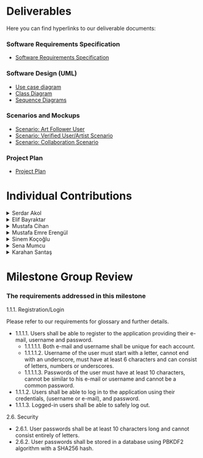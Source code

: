 # Deliverables

Here you can find hyperlinks to our deliverable documents:
### Software Requirements Specification
* [Software Requirements Specification](https://github.com/bounswe/bounswe2022group8/wiki/Requirements)<br/>
### Software Design (UML)
* [Use case diagram](https://github.com/bounswe/bounswe2022group8/wiki/Use-case-diagram)
* [Class Diagram](https://github.com/bounswe/bounswe2022group8/wiki/Class-Diagram)
* [Sequence Diagrams](https://github.com/bounswe/bounswe2022group8/wiki/Sequence-Diagrams)

### Scenarios and Mockups
* [Scenario: Art Follower User](https://github.com/bounswe/bounswe2022group8/wiki/Scenario:-Art-Follower-User)
* [Scenario: Verified User/Artist Scenario](https://github.com/bounswe/bounswe2022group8/wiki/Scenario-2)
* [Scenario: Collaboration Scenario](https://github.com/bounswe/bounswe2022group8/wiki/Scenario-3)

### Project Plan
* [Project Plan](https://github.com/bounswe/bounswe2022group8/wiki/CmpE-451-Project-Plan)


# Individual Contributions

<details>
    <summary> Serdar Akol </summary>
I am Serdar Akol, a member of group 8. I am working on the Mobile Development part of the project.

### Responsibilities
* Researching different mobile application development tools.
* Setting the environment for the mobile development.
* Learning basic Flutter/Dart to implement the initial pages.
* Reviewing and updating the requirements.

### Main Contributions
I have revised the requirements and contributed on the decisions we were making reltated to the functionalities of our project. I have attended to all of our meetings. I have searched different mobile application development tools. I have set the development environment for the development but unforetunately I could not contirubute any code for this milestone due to overload of my other classes. I promise I will be contributing more while we continiue to develop.

**Management Related Issues**
* [GEN-24: Revise the Annotation requirements](https://github.com/bounswe/bounswe2022group8/issues/1176)
* [GEN-20: Revise User Interaction and Guest Users](https://github.com/bounswe/bounswe2022group8/issues/172)
* [GEN-19: Revise Mockups](https://github.com/bounswe/bounswe2022group8/issues/171)


</details>    

<details>
    <summary> Elif Bayraktar </summary>
I am Elif Bayraktar, a member of group 8. I am working on the backend of the project.

### Responsibilities
* Reviewing/updating requirements (Bidding system, Notifications, Level and Verification Systems)
* Researching different authentication and authorization mechanisms to set up our project the right way.
* Implementing the itinital models for the project.
* Implementing serializers and creating the admin site.
* Implementation of alternative registration API, using django authentication.
* Researching and implementing CICD workflow.

### Main Contributions
I revised the requirements, contributed to some decisions. I extensively researched authentication and authorization mechanisms (creating custom user class vs. extending base) to make sure we set up the project the right way, and to avoid any headaches in the future. I implemented the initial models. I also implemented serializers for the models, some decorators for future use and the admin site. I also tested the API's developed by other members and developed the alternative registeration API, to test if there were any problems with using django authentication. Finally I researched, learned and implemented CICD workflow with testing and dockerization with GitHub Actions (this part is on hold until we access secrets via settings). I also went over and updated some of the mockups.
    
**Code Related Issues**
* [BE-4: Setting up initial models](https://github.com/bounswe/bounswe2022group8/issues/187)
* [BE_11: CICD Research and Implementation](https://github.com/bounswe/bounswe2022group8/issues/209)

**Management Related Issues**
* [GEN-11: Revise the Notifications](https://github.com/bounswe/bounswe2022group8/issues/163)
* [GEN-14: Revise the Bidding System](https://github.com/bounswe/bounswe2022group8/issues/166)
* [GEN-15: Revise Verification and Level System](https://github.com/bounswe/bounswe2022group8/issues/167)
* [GEN-12: Update Issue Template](https://github.com/bounswe/bounswe2022group8/issues/164)
* [GEN-13: Update Questions and Answers](https://github.com/bounswe/bounswe2022group8/issues/165)
* [GEN-19: Revise Mockups](https://github.com/bounswe/bounswe2022group8/issues/171)
* [GEN-26: Best Django Practices](https://github.com/bounswe/bounswe2022group8/issues/197)
    

**Pull Requests**
* [Feature/BE-4](https://github.com/bounswe/bounswe2022group8/pull/190)
* [Feature/BE11](https://github.com/bounswe/bounswe2022group8/pull/215)(on hold)
* reviewed [feature/BE-1](https://github.com/bounswe/bounswe2022group8/pull/180)
* reviewed [feature/BE-9](https://github.com/bounswe/bounswe2022group8/pull/200)
 
</details>    


<details>
    <summary> Mustafa Cihan </summary>
I am Mustafa Cihan a member of group 8. I am working on mobile application of our project.

### Responsibilities
I am responsible for mobile application. For this milestone I mostly worked on frontend of mobile application. I designed landing page, login page, signup page and home page. Also I implemented pages that I designed.

### Main Contributions
I mainly worked on mobile app so I gave most of my effort to develop mobile application.<br/>

**Code Related Issues**
* [MOB-1: Design and Code Flutter Files for Login and Sign-Up](https://github.com/bounswe/bounswe2022group8/issues/198)
* [MOB-4: Creating a Homepage](https://github.com/bounswe/bounswe2022group8/issues/213)
* [MOB-5: Adding error notifications on login and sign-up]()
* [MOB-3: Connecting Mobile App with Backend](https://github.com/bounswe/bounswe2022group8/issues/208) made [commit](https://github.com/bounswe/bounswe2022group8/commit/ab54c1f7421d943cb31c427005342a2c24466440)  to this issue.

**Management Related Issues**
* [GEN-27: Meeting Notes: Week#4 Meeting#4](https://github.com/bounswe/bounswe2022group8/issues/207)
* [MOB-2: Meeting Notes: Week#3 Mobile Meeting#1](https://github.com/bounswe/bounswe2022group8/issues/205)
* [GEN-25:Revise the Copyright Infringement Requirement](https://github.com/bounswe/bounswe2022group8/issues/178)
* [GEN-21: Create a Wikipage for Conventions](https://github.com/bounswe/bounswe2022group8/issues/173)
* [GEN-3: Week #1 Meeting #1 Notes](https://github.com/bounswe/bounswe2022group8/issues/155)

**Pull Requests**
* [feature/MOB-1](https://github.com/bounswe/bounswe2022group8/pull/204)
* [feature/MOB-4](https://github.com/bounswe/bounswe2022group8/pull/216)
* [feature/MOB-5](https://github.com/bounswe/bounswe2022group8/pull/219)
* Reviewed [Feature/MOB-3](https://github.com/bounswe/bounswe2022group8/pull/221)
</details>
    
<details>
    <summary> Mustafa Emre Erengül </summary>
I am Mustafa Emre Erengül, a team member of the Group 8. I specificly work on the Mobile development part of our project.

### Responsibilities
Setting the environment for the mobile development and learning basic Flutter/Dart to implement the initial pages. Creating the basic version of the mobile app which can run the functionalities that Backend team provided. Debugging the error-messages and dependency problems. Preparing a simple & stable version of the mobile app for the Milestone 1 Customer presentation.
    
### Main Contributions
Help to launch the initial version of the mobile app. Contribute to creation of the 3 main pages (Sign-up, login and home pages) that are required for the Milestone 1. Also designing issues and the colour palette for the app background.<br/>

**Code Related Issues**
* [MOB-1: Design and Code Flutter Files for Login and Sign-Up](https://github.com/bounswe/bounswe2022group8/issues/198) (reviewed & closed)
* [MOB-4: Creating a Homepage](https://github.com/bounswe/bounswe2022group8/issues/213) (reviewed & closed)
    
**Management Related Issues**
* [GEN-4: Updating Wiki pages related to the last semester](https://github.com/bounswe/bounswe2022group8/issues/156) (opened)
* [GEN-5: Adding CmpE451 section to the personal Timesheet pages](https://github.com/bounswe/bounswe2022group8/issues/157) (opened)
* [GEN-7: Update the Communication Plan](https://github.com/bounswe/bounswe2022group8/issues/159) (contributed)
* [GEN-10: Review&Revise the Requirements](https://github.com/bounswe/bounswe2022group8/issues/162) (contributed)
* [GEN-22: Revise Search](https://github.com/bounswe/bounswe2022group8/issues/174) (completed)
* [GEN-23: Revise Location](https://github.com/bounswe/bounswe2022group8/issues/175) (completed)
* [MIL-5: Milestone 1 Group Review](https://github.com/bounswe/bounswe2022group8/issues/226) (opened)
    
**Pull Requests**
* [feature/MOB-5](https://github.com/bounswe/bounswe2022group8/pull/219) (reviewed)
    
</details>
    
<details>
    <summary> Sinem Koçoğlu </summary>
I am Sinem Koçoğlu and I am member of group 8 frontend team.

### Responsibilities
* Creation of first design of login and signup pages.
* Research on frontend tools.
* Providing authentication for login and signup.
* Providing connection to backend.
* Dockerization of frontend.

### Main Contributions
I have created the first view for login and signup pages while creating the frontend project. I shared my knowledge about frontend tools with my teammate. Then, I studied and worked on authentication and tokenizaton for login and sign up. I configured backend and database on local in order to test if authentication and tokenization works well. I did research on dockerization of frontend projects and dockerize it.

**Code Related Issues**
* [FE-2](https://github.com/bounswe/bounswe2022group8/issues/185): Research on Frontend Tools 
* [FE-3](https://github.com/bounswe/bounswe2022group8/issues/186): Design and code CSS Files for Login and Sign Up 
* [FE-4](https://github.com/bounswe/bounswe2022group8/issues/203): Connection Between Backend and Frontend
* [FE-5](https://github.com/bounswe/bounswe2022group8/issues/217): Dockerize frontend

**Management Related Issues**
* [GEN-16](https://github.com/bounswe/bounswe2022group8/issues/168): Revise Profile Management 
* [GEN-17](https://github.com/bounswe/bounswe2022group8/issues/169): Revise Exhibition
* [GEN-25](https://github.com/bounswe/bounswe2022group8/issues/177): Meeting Notes: Week#2 Meeting#3

**Pull Requests**
* [Feature/FE-5](https://github.com/bounswe/bounswe2022group8/pull/218)
* Reviewed [Feature/FE-3](https://github.com/bounswe/bounswe2022group8/pull/220)
* 
**Additional Information**
* First, I have created project in [CodeSandBox](https://codesandbox.io/s/artcommunityplatform-ilgl9c?file=/src/Login.js) to experience css tools.Then, Furkan Keskin took the responsibility of creating design by using css. That's way, he uploaded the project to git.
* I did not create a pr to merge authentication file to the branch 'feature/FE-3' because I have already downloaded updated backend folder to my branch to test if everything worked well. Not to destruct folder structure, Furkan Keskin copied the only authentication file manually to his branch.

</details>

<details>
    <summary> Sena Mumcu </summary>
I am [Sena Mumcu](https://github.com/bounswe/bounswe2022group8/wiki/Sena-Mumcu), a member and the communicator of group 8. I am working on backend side of the project.
    
### Responsibilities
* Revision of last year deliverables and project requirements.
* Doing a research on PostgreSQL and creating initial integration of the database with the Django application.
* Implementation of login API endpoint.
* Implementation of logout API endpoint.
* Creating a communication channel with the FE team and ensuring the coordination on API endpoints.
    
### Main Contributions
I made the initial database configurations for the project. Since our team decided on using PostgreSQL, I did a research on PostgreSQL and learned how to integrate postgreSQL with our Django application. I wrote 2 API endpoints, namely login and logout to implement necessary functionalities. Created a Google Doc and documented Api endpoints so that we, the backend team can coordinate with frontend team. 
    
**Code Related Issues**
* [BE-3: PostgreSQL Integration to the application](https://github.com/bounswe/bounswe2022group8/issues/182)
* [BE-9: API Implementation of Login Endpoint](https://github.com/bounswe/bounswe2022group8/issues/195)
    
**Management Related Issues**
* [BE-7 API Documentation with FE team](https://github.com/bounswe/bounswe2022group8/issues/193)
    
**Pull Requests**
* [feature/BE-3](https://github.com/bounswe/bounswe2022group8/pull/183)
* [feature/BE-9](https://github.com/bounswe/bounswe2022group8/pull/200) - the pr created for my implementations
    
**Additional**
    
PR reviews and Comments
    
* [feature/BE-9](https://github.com/bounswe/bounswe2022group8/pull/200)
* [feature/BE-6](https://github.com/bounswe/bounswe2022group8/pull/191)
* [BE-10 API Implementation of Logout Endpoint](https://github.com/bounswe/bounswe2022group8/issues/199)
* [GEN-28](https://github.com/bounswe/bounswe2022group8/issues/212)
    
</details>

<details>
    <summary> Karahan Sarıtaş </summary>
    
I am [Karahan Sarıtaş](https://github.com/bounswe/bounswe2022group8/wiki/Karahan-Sar%C4%B1ta%C5%9F), a member of group 8. I am mainly working on backend side of the project. Also helping others (especially frontend) in terms of development and sharing crucial ideas.

### Responsibilities
* Revision of requirements and making necessary changes.
* Creating the initial structure of our Django project. Configuration of settings for both development and production environment.
* Dockerization of the backend service.
* Implementation of registration API.
* Implementation of login API.
* Implementation of logout API.
* Research on tokenization and authentication mechanisms.
* Helping frontend team for the connection.
* Dockerization of frontend and deployment. (We faced lots of problems with Dockerfile during the procedure, I ended up writing it from scratch) 


### Main Contributions
I made the initial configurations for the project, adjusted the settings and dockerized it and worked on API endpoints related to registration, login and logout. I made some research on tokenization to prefer a suitable methodology for the project. Meanwhile, I also helped frontend team to integrate their application with ours, use tokens for authentication and actively participated in inter-team communication to make sure that everything works ok.
    
**Code Related Issues**
* [BE-1: Initial Configurations for the App](https://github.com/bounswe/bounswe2022group8/issues/179)
* [BE-5: Dockerize the Django Application with PostgreSql](https://github.com/bounswe/bounswe2022group8/issues/188)
* [BE-6: Organization of api folder](https://github.com/bounswe/bounswe2022group8/issues/192)
* [BE-9: [API] Implementation of Login Endpoint](https://github.com/bounswe/bounswe2022group8/issues/195)
* [BE-10: [API] Implementation of Logout Endpoint](https://github.com/bounswe/bounswe2022group8/issues/199)
* [BE-8: [API] Implementation of Register Endpoint](https://github.com/bounswe/bounswe2022group8/issues/194)
* [BE-12: Integration Between Frontend and Backend](https://github.com/bounswe/bounswe2022group8/issues/211)
* [MIL-4: Last changes for Deployment before Milestone 1](https://github.com/bounswe/bounswe2022group8/issues/224)

**Management Related Issues**
* [GEN-8: Week #2 Meeting #2 Notes](https://github.com/bounswe/bounswe2022group8/issues/160)
* [GEN-10: Review&Revise the Requirements](https://github.com/bounswe/bounswe2022group8/issues/162)  (general issue)
* [GEN-11: Revise the Notifications](https://github.com/bounswe/bounswe2022group8/issues/163)
* [GEN-14: Revise the Bidding System](https://github.com/bounswe/bounswe2022group8/issues/166)
* [GEN-15: Revise Verification and Level System](https://github.com/bounswe/bounswe2022group8/issues/167)
* [MIL-1: Milestone I Deliverables](https://github.com/bounswe/bounswe2022group8/issues/201)
* [MIL-2: Software Requirements Specification](https://github.com/bounswe/bounswe2022group8/issues/202)
* [BE-2: Meeting Notes Week #3 Backend Meeting #1](https://github.com/bounswe/bounswe2022group8/issues/181)


**Pull Requests**
* [feature/BE-1](https://github.com/bounswe/bounswe2022group8/pull/180)
* [feature/BE-5](https://github.com/bounswe/bounswe2022group8/pull/189)
* [feature/BE-6](https://github.com/bounswe/bounswe2022group8/pull/191)
* [feature/BE-9](https://github.com/bounswe/bounswe2022group8/pull/200)
* [bugfix/BE-5](https://github.com/bounswe/bounswe2022group8/pull/206) 
* [feature/BE-12](https://github.com/bounswe/bounswe2022group8/pull/210)

**Additional**
    
PR reviews:<br>
* [feature/BE-4](https://github.com/bounswe/bounswe2022group8/pull/190)
* [feature/BE-11](https://github.com/bounswe/bounswe2022group8/pull/215)  (on-hold for now)
* [feature/MIL-4](https://github.com/bounswe/bounswe2022group8/pull/225) (worked on this as a pair)<br>
    
Throughout the week, I took the whole responsibility of communication between backend and other teams. Tried to be present on Discord whenever someone needs help. 
 
</details>
    
    
# Milestone Group Review

### The requirements addressed in this milestone

<summary>1.1.1. Registration/Login</summary>

Please refer to our requirements for glossary and further details.

* 1.1.1.1. Users shall be able to register to the application providing their e-mail, username and password.
   * 1.1.1.1.1. Both e-mail and username shall be unique for each account. 
   * 1.1.1.1.2. Username of the user must start with a letter, cannot end with an underscore, must have at least 6 characters and can consist of letters, numbers or underscores.
   * 1.1.1.1.3. Passwords of the user must have at least 10 characters, cannot be similar to his e-mail or username and cannot be a common password. 
* 1.1.1.2. Users shall be able to log in to the application using their credentials, (username or e-mail), and password.
* 1.1.1.3. Logged-in users shall be able to safely log out.
<summary> 2.6. Security</summary>

* 2.6.1. User passwords shall be at least 10 characters long and cannot consist entirely of letters.
* 2.6.2. User passwords shall be stored in a database using PBKDF2 algorithm with a SHA256 hash.
